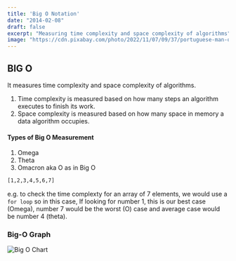```yaml
---
title: 'Big O Notation'
date: "2014-02-08"
draft: false
excerpt: "Measuring time complexity and space complexity of algorithms"
image: "https://cdn.pixabay.com/photo/2022/11/07/09/37/portuguese-man-o-war-7576019_1280.jpg"
---
```


## BIG O

It measures time complexity and space complexity of algorithms.

1. Time complexity is measured based on how many steps an algorithm executes to finish its work.
1. Space complexity is measured based on how many space in memory a data algorithm occupies.


#### Types of Big O Measurement

1. Omega
1. Theta
1. Omacron aka O as in Big O

```bash
[1,2,3,4,5,6,7]
```
e.g. to check the time complexty for an array of 7 elements, we would use a `for loop` so 
in this case, If looking for number 1, this is our best case (Omega), number 7 would be the worst (O) case and average case would be number 4 (theta). 





### Big-O Graph
![Big O Chart](/images/big-o-chart.png)